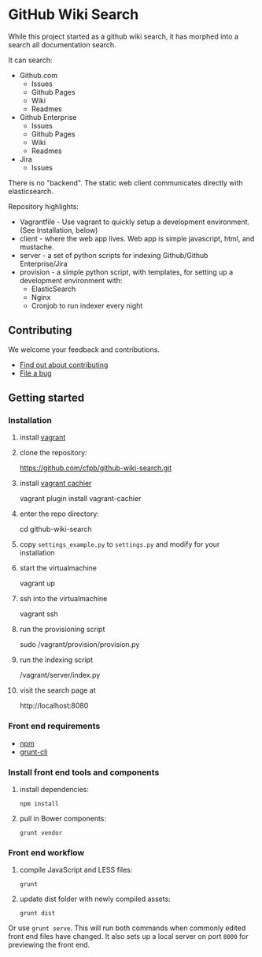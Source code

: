 # GitHub Wiki Search

While this project started as a github wiki search, it has morphed into a search all documentation search.

It can search:
  * Github.com
    * Issues
    * Github Pages
    * Wiki
    * Readmes
  * Github Enterprise
    * Issues
    * Github Pages
    * Wiki
    * Readmes
  * Jira
    * Issues

There is no "backend". The static web client communicates directly with elasticsearch.

Repository highlights:
  * Vagrantfile - Use vagrant to quickly setup a development environment. (See Installation, below)
  * client - where the web app lives. Web app is simple javascript, html, and mustache.
  * server - a set of python scripts for indexing Github/Github Enterprise/Jira
  * provision - a simple python script, with templates, for setting up a development environment with:
    * ElasticSearch
    * Nginx
    * Cronjob to run indexer every night

## Contributing

We welcome your feedback and contributions.

- [Find out about contributing](https://github.com/cfpb/github-wiki-search/blob/master/CONTRIBUTING.md)
- [File a bug](https://github.com/cfpb/github-wiki-search/issues/new?body=%23%23%20URL%0D%0D%0D%23%23%20Actual%20Behavior%0D%0D%0D%23%23%20Expected%20Behavior%0D%0D%0D%23%23%20Steps%20to%20Reproduce%0D%0D%0D%23%23%20Screenshot&labels=bug)


## Getting started


### Installation

1. install [vagrant](http://www.vagrantup.com/)

1. clone the repository:

    https://github.com/cfpb/github-wiki-search.git

1. install [vagrant cachier](https://github.com/fgrehm/vagrant-cachier)

    vagrant plugin install vagrant-cachier

1. enter the repo directory:

    cd github-wiki-search

1. copy `settings_example.py` to `settings.py` and modify for your installation

1. start the virtualmachine

    vagrant up

1. ssh into the virtualmachine

    vagrant ssh

1. run the provisioning script

    sudo /vagrant/provision/provision.py

1. run the indexing script

    /vagrant/server/index.py

1. visit the search page at

    http://localhost:8080


### Front end requirements

- [npm](https://npmjs.org/)
- [grunt-cli](http://gruntjs.com/getting-started)


### Install front end tools and components

1. install dependencies:

    `npm install`

1. pull in Bower components:

    `grunt vendor`


### Front end workflow

1. compile JavaScript and LESS files:

    `grunt`

1. update dist folder with newly compiled assets:

    `grunt dist`

Or use `grunt serve`. This will run both commands when commonly edited front end files have changed. It also sets up a local server on port `8000` for previewing the front end.